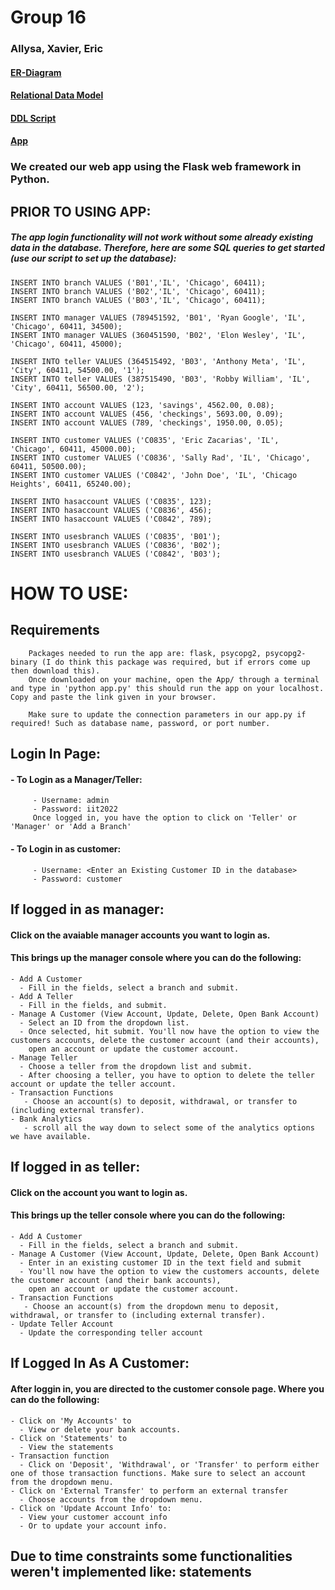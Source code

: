 # Group 16
### Allysa, Xavier, Eric

#### [ER-Diagram](https://github.com/IITTeaching/cs425-f22-group-16/blob/30eee1f99cd71f7d8c14084af92f617b34d6b3c9/ER-Diagram)

#### [Relational Data Model](https://github.com/IITTeaching/cs425-f22-group-16/blob/5b94079072f04ed48ae7a360377b9e095324c9e5/Relational%20Data%20Model&DDL_Script/RDM.drawio.pdf)

#### [DDL Script](https://github.com/IITTeaching/cs425-f22-group-16/blob/5b94079072f04ed48ae7a360377b9e095324c9e5/Relational%20Data%20Model&DDL_Script/Script-3.sql)

#### [App](https://github.com/IITTeaching/cs425-f22-group-16/tree/master/App)

### We created our web app using the Flask web framework in Python.

## PRIOR TO USING APP:
##### The app login functionality will not work without some already existing data in the database. Therefore, here are some SQL queries to get started (use our script to set up the database):
    
    INSERT INTO branch VALUES ('B01','IL', 'Chicago', 60411);
    INSERT INTO branch VALUES ('B02','IL', 'Chicago', 60411);
    INSERT INTO branch VALUES ('B03','IL', 'Chicago', 60411);
    
    INSERT INTO manager VALUES (789451592, 'B01', 'Ryan Google', 'IL', 'Chicago', 60411, 34500);
    INSERT INTO manager VALUES (360451590, 'B02', 'Elon Wesley', 'IL', 'Chicago', 60411, 45000);
    
    INSERT INTO teller VALUES (364515492, 'B03', 'Anthony Meta', 'IL', 'City', 60411, 54500.00, '1');
    INSERT INTO teller VALUES (387515490, 'B03', 'Robby William', 'IL', 'City', 60411, 56500.00, '2');
    
    INSERT INTO account VALUES (123, 'savings', 4562.00, 0.08);
    INSERT INTO account VALUES (456, 'checkings', 5693.00, 0.09);
    INSERT INTO account VALUES (789, 'checkings', 1950.00, 0.05);
    
    INSERT INTO customer VALUES ('C0835', 'Eric Zacarias', 'IL', 'Chicago', 60411, 45000.00);
    INSERT INTO customer VALUES ('C0836', 'Sally Rad', 'IL', 'Chicago', 60411, 50500.00);
    INSERT INTO customer VALUES ('C0842', 'John Doe', 'IL', 'Chicago Heights', 60411, 65240.00);
    
    INSERT INTO hasaccount VALUES ('C0835', 123);
    INSERT INTO hasaccount VALUES ('C0836', 456);
    INSERT INTO hasaccount VALUES ('C0842', 789);
    
    INSERT INTO usesbranch VALUES ('C0835', 'B01');
    INSERT INTO usesbranch VALUES ('C0836', 'B02');
    INSERT INTO usesbranch VALUES ('C0842', 'B03');
    
# HOW TO USE:
## Requirements
        Packages needed to run the app are: flask, psycopg2, psycopg2-binary (I do think this package was required, but if errors come up then download this).
        Once downloaded on your machine, open the App/ through a terminal and type in 'python app.py' this should run the app on your localhost. Copy and paste the link given in your browser.
        
        Make sure to update the connection parameters in our app.py if required! Such as database name, password, or port number.
## Login In Page:
  #### - To Login as a Manager/Teller: 
         - Username: admin
         - Password: iit2022
         Once logged in, you have the option to click on 'Teller' or 'Manager' or 'Add a Branch'
  #### - To Login in as customer:
         - Username: <Enter an Existing Customer ID in the database>
         - Password: customer
## If logged in as manager:
  #### Click on the avaiable manager accounts you want to login as.
  #### This brings up the manager console where you can do the following:
    - Add A Customer
      - Fill in the fields, select a branch and submit.
    - Add A Teller
      - Fill in the fields, and submit.
    - Manage A Customer (View Account, Update, Delete, Open Bank Account)
      - Select an ID from the dropdown list.
      - Once selected, hit submit. You'll now have the option to view the customers accounts, delete the customer account (and their accounts),
        open an account or update the customer account.
    - Manage Teller
      - Choose a teller from the dropdown list and submit.
      - After choosing a teller, you have to option to delete the teller account or update the teller account.
    - Transaction Functions
       - Choose an account(s) to deposit, withdrawal, or transfer to (including external transfer).
    - Bank Analytics
       - scroll all the way down to select some of the analytics options we have available.

## If logged in as teller:
  #### Click on the account you want to login as.
  #### This brings up the teller console where you can do the following:
    - Add A Customer
      - Fill in the fields, select a branch and submit.
    - Manage A Customer (View Account, Update, Delete, Open Bank Account)
      - Enter in an existing customer ID in the text field and submit
      - You'll now have the option to view the customers accounts, delete the customer account (and their bank accounts),
        open an account or update the customer account.
    - Transaction Functions
       - Choose an account(s) from the dropdown menu to deposit, withdrawal, or transfer to (including external transfer).
    - Update Teller Account
      - Update the corresponding teller account
 
## If Logged In As A Customer:
  #### After loggin in, you are directed to the customer console page. Where you can do the following:
    - Click on 'My Accounts' to
      - View or delete your bank accounts.
    - Click on 'Statements' to
      - View the statements
    - Transaction function
      - Click on 'Deposit', 'Withdrawal', or 'Transfer' to perform either one of those transaction functions. Make sure to select an account from the dropdown menu.
    - Click on 'External Transfer' to perform an external transfer
      - Choose accounts from the dropdown menu.
    - Click on 'Update Account Info' to:
      - View your customer account info
      - Or to update your account info.
 
 ## Due to time constraints some functionalities weren't implemented like: statements 
      
